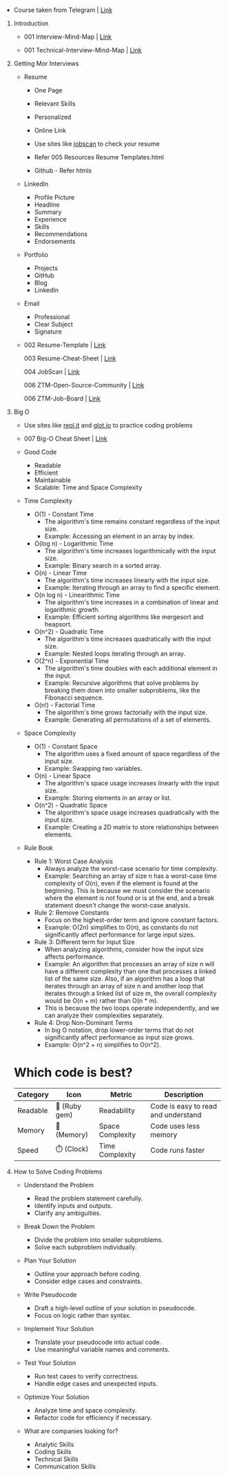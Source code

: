 - Course taken from Telegram | [Link](https://t.me/ZTM_ACADEMY)

1. Introduction

    - 001 Interview-Mind-Map | [Link](https://coggle.it/diagram/W5u8QkZs6r4sZM3J/t/master-the-interview)

    - 001 Technical-Interview-Mind-Map | [Link](https://coggle.it/diagram/W5E5tqYlrXvFJPsq/t/master-the-interview)

2. Getting Mor Interviews

    - Resume

        - One Page
        - Relevant Skills
        - Personalized
        - Online Link

        - Use sites like [jobscan](https://www.jobscan.co/) to check your resume

        - Refer 005 Resources Resume Templates.html

        - Github - Refer htmls

    - LinkedIn
        - Profile Picture
        - Headline
        - Summary
        - Experience
        - Skills
        - Recommendations
        - Endorsements

    - Portfolio

        - Projects
        - GitHub
        - Blog
        - LinkedIn

    - Email

        - Professional
        - Clear Subject
        - Signature

    - 002 Resume-Template | [Link](https://www.resumemaker.online/)

        003 Resume-Cheat-Sheet | [Link](https://github.com/aneagoie/resume-checklist)

        004 JobScan | [Link](https://www.jobscan.co/)

        006 ZTM-Open-Source-Community | [Link](https://github.com/zero-to-masterystart-here-guidelines)

        006 ZTM-Job-Board | [Link](https://github.com/zero-to-mastery/ZtM-Job-Board)

3. Big O

    - Use sites like [repl.it](https://repl.it) and [glot.io](https://glot.io) to practice coding problems

    - 007 Big-O Cheat Sheet | [Link](https://www.bigocheatsheet.com/)

    - Good Code 

        - Readable
        - Efficient
        - Maintainable
        - Scalable: Time and Space Complexity
    - Time Complexity
        - O(1) - Constant Time
            - The algorithm's time remains constant regardless of the input size.
            - Example: Accessing an element in an array by index.
        - O(log n) - Logarithmic Time
            - The algorithm's time increases logarithmically with the input size.
            - Example: Binary search in a sorted array.
        - O(n) - Linear Time
            - The algorithm's time increases linearly with the input size.
            - Example: Iterating through an array to find a specific element.
        - O(n log n) - Linearithmic Time
            - The algorithm's time increases in a combination of linear and logarithmic growth.
            - Example: Efficient sorting algorithms like mergesort and heapsort.
        - O(n^2) - Quadratic Time
            - The algorithm's time increases quadratically with the input size.
            - Example: Nested loops iterating through an array.
        - O(2^n) - Exponential Time
            - The algorithm's time doubles with each additional element in the input.
            - Example: Recursive algorithms that solve problems by breaking them down into smaller subproblems, like the Fibonacci sequence.
        - O(n!) - Factorial Time
            - The algorithm's time grows factorially with the input size.
            - Example: Generating all permutations of a set of elements.
    - Space Complexity
        - O(1) - Constant Space
            - The algorithm uses a fixed amount of space regardless of the input size.
            - Example: Swapping two variables.
        - O(n) - Linear Space
            - The algorithm's space usage increases linearly with the input size.
            - Example: Storing elements in an array or list.
        - O(n^2) - Quadratic Space
            - The algorithm's space usage increases quadratically with the input size.
            - Example: Creating a 2D matrix to store relationships between elements.
    - Rule Book
        - Rule 1: Worst Case Analysis
            - Always analyze the worst-case scenario for time complexity.
            - Example: Searching an array of size n has a worst-case time complexity of O(n), even if the element is found at the beginning. This is because we must consider the scenario where the element is not found or is at the end, and a break statement doesn't change the worst-case analysis.
        - Rule 2: Remove Constants
            - Focus on the highest-order term and ignore constant factors.
            - Example: O(2n) simplifies to O(n), as constants do not significantly affect performance for large input sizes.
        - Rule 3: Different term for Input Size
            - When analyzing algorithms, consider how the input size affects performance.
            - Example: An algorithm that processes an array of size n will have a different complexity than one that processes a linked list of the same size. Also, if an algorithm has a loop that iterates through an array of size n and another loop that iterates through a linked list of size m, the overall complexity would be O(n + m) rather than O(n * m).
            - This is because the two loops operate independently, and we can analyze their complexities separately.
        - Rule 4: Drop Non-Dominant Terms
            - In big O notation, drop lower-order terms that do not significantly affect performance as input size grows.
            - Example: O(n^2 + n) simplifies to O(n^2).

    # Which code is best?

    | Category  | Icon          | Metric            | Description               |
    |-----------|---------------|-------------------|---------------------------|
    | Readable  | 💎 (Ruby gem) | Readability       | Code is easy to read and understand |
    | Memory    | 💾 (Memory)   | Space Complexity  | Code uses less memory     |
    | Speed     | ⏱️ (Clock)    | Time Complexity   | Code runs faster          |


4. How to Solve Coding Problems

    - Understand the Problem
        - Read the problem statement carefully.
        - Identify inputs and outputs.
        - Clarify any ambiguities.

    - Break Down the Problem
        - Divide the problem into smaller subproblems.
        - Solve each subproblem individually.

    - Plan Your Solution
        - Outline your approach before coding.
        - Consider edge cases and constraints.

    - Write Pseudocode
        - Draft a high-level outline of your solution in pseudocode.
        - Focus on logic rather than syntax.

    - Implement Your Solution
        - Translate your pseudocode into actual code.
        - Use meaningful variable names and comments.

    - Test Your Solution
        - Run test cases to verify correctness.
        - Handle edge cases and unexpected inputs.

    - Optimize Your Solution
        - Analyze time and space complexity.
        - Refactor code for efficiency if necessary.

    - What are companies looking for?
        - Analytic Skills
        - Coding Skills
        - Technical Skills
        - Communication Skills    